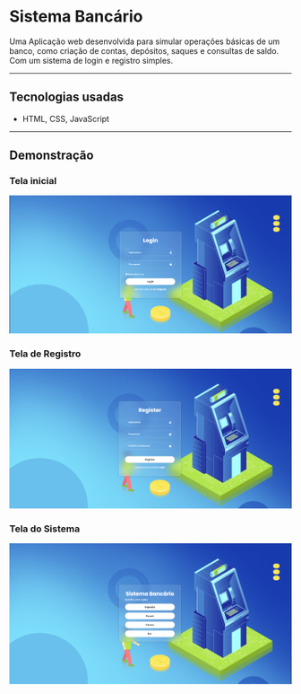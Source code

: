 # Sistema Bancário

Uma Aplicação web desenvolvida para simular operações básicas de um banco, como criação de contas, depósitos, saques e consultas de saldo. Com um sistema de login e registro simples.

---

## Tecnologias usadas  
- HTML, CSS, JavaScript  

---

## Demonstração  

### Tela inicial  
![Tela Incial](src/imagem/tela_inicial.png) 

### Tela de Registro
![Tela do Registro](src/imagem/tela_de_registro.png)

### Tela do Sistema
![Tela do Sistema](src/imagem/tela_do_sistema.png)
